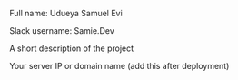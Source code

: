 Full name: Udueya Samuel Evi

Slack username: Samie.Dev

A short description of the project

Your server IP or domain name (add this after deployment)
